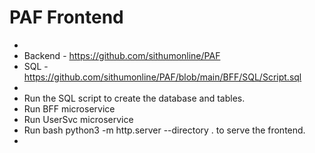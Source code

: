 # PAF Frontend
+
+ Backend - https://github.com/sithumonline/PAF
+ SQL - https://github.com/sithumonline/PAF/blob/main/BFF/SQL/Script.sql
+
+ Run the SQL script to create the database and tables.
+ Run BFF microservice
+ Run UserSvc microservice
+ Run bash python3 -m http.server --directory . to serve the frontend.
+
